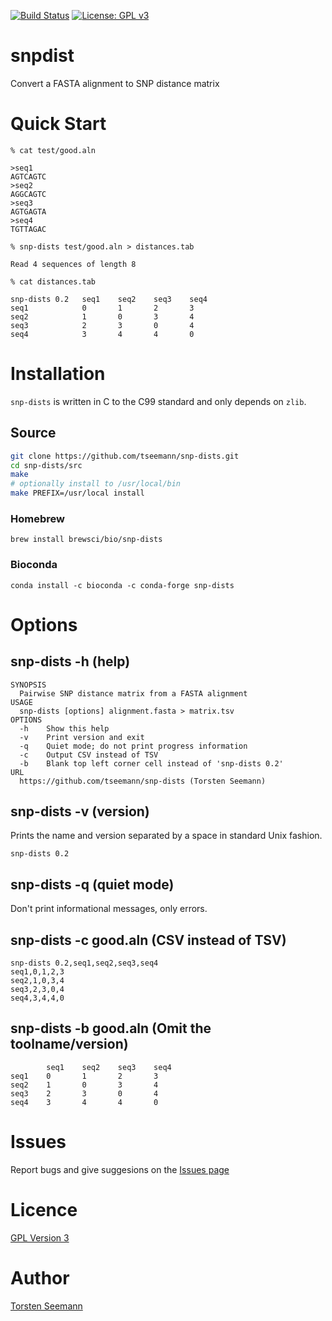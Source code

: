 [![Build Status](https://travis-ci.org/tseemann/snp-dists.svg?branch=master)](https://travis-ci.org/tseemann/snp-dists) [![License: GPL v3](https://img.shields.io/badge/License-GPL%20v3-blue.svg)](https://www.gnu.org/licenses/gpl-3.0) [](#lang-au)

# snpdist

Convert a FASTA alignment to SNP distance matrix

# Quick Start

```
% cat test/good.aln

>seq1
AGTCAGTC
>seq2
AGGCAGTC
>seq3
AGTGAGTA
>seq4
TGTTAGAC

% snp-dists test/good.aln > distances.tab

Read 4 sequences of length 8

% cat distances.tab

snp-dists 0.2   seq1    seq2    seq3    seq4
seq1            0       1       2       3
seq2            1       0       3       4
seq3            2       3       0       4
seq4            3       4       4       0
```

# Installation

`snp-dists` is written in C to the C99 standard and only depends on `zlib`.

## Source

```bash
git clone https://github.com/tseemann/snp-dists.git
cd snp-dists/src
make
# optionally install to /usr/local/bin 
make PREFIX=/usr/local install  
```

### Homebrew
```
brew install brewsci/bio/snp-dists
```

### Bioconda
```
conda install -c bioconda -c conda-forge snp-dists
```

# Options

## snp-dists -h (help)

```
SYNOPSIS
  Pairwise SNP distance matrix from a FASTA alignment
USAGE
  snp-dists [options] alignment.fasta > matrix.tsv
OPTIONS
  -h    Show this help
  -v    Print version and exit
  -q    Quiet mode; do not print progress information
  -c    Output CSV instead of TSV
  -b    Blank top left corner cell instead of 'snp-dists 0.2'
URL
  https://github.com/tseemann/snp-dists (Torsten Seemann)
```

## snp-dists -v (version)

Prints the name and version separated by a space in standard Unix fashion.

```
snp-dists 0.2
```

## snp-dists -q (quiet mode)

Don't print informational messages, only errors.

## snp-dists -c good.aln (CSV instead of TSV)

```
snp-dists 0.2,seq1,seq2,seq3,seq4
seq1,0,1,2,3
seq2,1,0,3,4
seq3,2,3,0,4
seq4,3,4,4,0
```

## snp-dists -b good.aln (Omit the toolname/version)

```
        seq1    seq2    seq3    seq4
seq1    0       1       2       3
seq2    1       0       3       4
seq3    2       3       0       4
seq4    3       4       4       0
```

# Issues

Report bugs and give suggesions on the
[Issues page](https://github.com/tseemann/snp-dists/issues)

# Licence

[GPL Version 3](https://raw.githubusercontent.com/tseemann/snp-dists/master/LICENSE)

# Author

[Torsten Seemann](https://tseemann.github.io)

